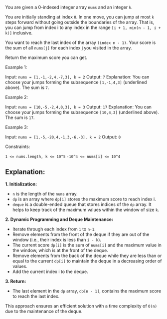 You are given a 0-indexed integer array `nums` and an integer `k`.

You are initially standing at index `0`. In one move, you can jump at most `k` steps forward without going outside the boundaries of the array. That is, you can jump from index i to any index in the range `[i + 1, min(n - 1, i + k)]` inclusive.

You want to reach the last index of the array `(index n - 1)`. Your score is the sum of all `nums[j]` for each index j you visited in the array.

Return the maximum score you can get.

Example 1:

Input: `nums = [1,-1,-2,4,-7,3], k = 2`
Output: `7`
Explanation: You can choose your jumps forming the subsequence `[1,-1,4,3]` (underlined above). The sum is `7`.

Example 2:

Input: `nums = [10,-5,-2,4,0,3], k = 3`
Output: `17`
Explanation: You can choose your jumps forming the subsequence `[10,4,3]` (underlined above). The sum is `17`.

Example 3:

Input: `nums = [1,-5,-20,4,-1,3,-6,-3], k = 2`
Output: `0`
 

Constraints:

`1 <= nums.length, k <= 10^5`
`-10^4 <= nums[i] <= 10^4`


## Explanation:

**1. Initialization:**

- `n` is the length of the `nums` array.
- `dp` is an array where `dp[i]` stores the maximum score to reach index i.
- `deque` is a double-ended queue that stores indices of the `dp` array. It helps to keep track of the maximum values within the window of size `k`.

**2. Dynamic Programming and Deque Maintenance:**

- Iterate through each index from `1` to `n-1`.
- Remove elements from the front of the deque if they are out of the window (i.e., their index is less than `i - k`).
- The current score `dp[i]` is the sum of `nums[i]` and the maximum value in the window, which is at the front of the deque.
- Remove elements from the back of the deque while they are less than or equal to the current `dp[i]` to maintain the deque in a decreasing order of values.
- Add the current index i to the deque.

**3. Return:**

- The last element in the `dp` array, `dp[n - 1]`, contains the maximum score to reach the last index.

This approach ensures an efficient solution with a time complexity of `O(n)` due to the maintenance of the deque.